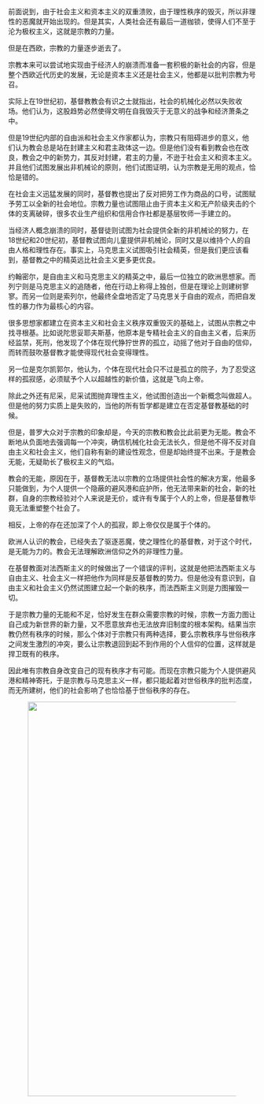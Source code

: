 <p data-pid="KBUM0h7b">前面说到，由于社会主义和资本主义的双重溃败，由于理性秩序的毁灭，所以非理性的恶魔就开始出现的。但是其实，人类社会还有最后一道枷锁，使得人们不至于沦为极权主义，这就是宗教的力量。</p><p data-pid="zZ08Kjpb">但是在西欧，宗教的力量逐步逝去了。</p><p data-pid="JYESsg4v">宗教本来可以尝试地实现由于经济人的崩溃而准备一套积极的新社会的内容，但是整个西欧近代历史的发展，无论是资本主义还是社会主义，他都是以批判宗教为号召。</p><p data-pid="m3kpITUu">实际上在19世纪初，基督教教会有识之士就指出，社会的机械化必然以失败收场。他们认为，这股趋势必然使得文明在自我毁灭于无意义的战争和经济萧条之中。</p><p data-pid="3oqSgkDA">但是19世纪内部的自由派和社会主义作家都认为，宗教只有阻碍进步的意义，他们认为教会总是站在封建主义和君主政体这一边。但是他们没有看到教会也在改良，教会之中的新势力，其反对封建，君主的力量，不逊于社会主义和资本主义。并且他们试图发展出非机械论的原则，他们试图证明，认为宗教是无用的观点，恰恰是错的。</p><p data-pid="BAoAxdDZ">在社会主义迅猛发展的同时，基督教也提出了反对把劳工作为商品的口号，试图赋予劳工以全新的社会地位。宗教力量也试图阻止由于资本主义和无产阶级夹击的个体的支离破碎，很多农业生产组织和信用合作社都是基层牧师一手建立的。</p><p data-pid="dBMrgV2R">当经济人概念崩溃的同时，基督徒则试图为社会提供全新的非机械论的努力，在18世纪和20世纪初，基督教试图向儿童提供非机械论，同时又是以维持个人的自由人格和理性存在。事实上，马克思主义试图吸引社会精英，但是我们更应该看到，基督教之中的精英远比社会主义更多更优良。</p><p data-pid="qCJKBLcn">约翰密尔，是自由主义和马克思主义的精英之中，最后一位独立的欧洲思想家。而列宁则是马克思主义的追随者，他在行动上称得上独创，但是在理论上则建树寥寥。而另一位则是索列尔，他最终全盘地否定了马克思关于自由的观点，而把自发性的暴力作为最核心的内容。</p><p data-pid="eu0JpOCH">很多思想家都建立在资本主义和社会主义秩序双重毁灭的基础上，试图从宗教之中找寻根基。比如说陀思妥耶夫斯基，他原本是专精社会主义的自由主义者，后来历经监禁，死刑，他发现了个体在现代狰狞世界的孤立，动摇了他对于自由的信仰，而转而鼓吹基督教才能使得现代社会变得理性。</p><p data-pid="lJc0km-S">另一位是克尔凯郭尔，他认为，个体在现代社会只不过是孤立的院子，为了忍受这样的孤寂感，必须赋予个人以超越性的新价值，这就是飞向上帝。</p><p data-pid="kLPa4RyO">除此之外还有尼采，尼采试图抛弃理性主义，他试图创造出一个新概念叫做超人。但是他的努力实质上是失败的，当他的所有哲学都是建立在否定基督教基础的时候。</p><p data-pid="6oYeJwjN">但是，普罗大众对于宗教的印象却是，今天的宗教和教会比此前更为无能。教会不断地从负面地去强调每一个冲突，确信机械化社会无法长久，但是他不得不反对自由主义和社会主义，他们自称有新的建设性观念，但是却始终提不出来。于是教会无能，无疑助长了极权主义的气焰。</p><p data-pid="SjyU2GZG">教会的无能，原因在于，基督教无法以宗教的立场提供社会性的解决方案，他最多只能做到，为个人提供一个隐蔽的避风港和庇护所，他无法带来新的社会，新的社群，自身的宗教经验对个人来说是无价，或许有专属于个人的上帝，但是基督教毕竟无法重塑整个社会了。</p><p data-pid="ohv-688b">相反，上帝的存在还加深了个人的孤寂，即上帝仅仅是属于个体的。</p><p data-pid="wXlpdukT">欧洲人认识的教会，已经失去了驱逐恶魔，使之理性化的基督教，对于这个时代，是无能为力的。教会无法理解欧洲信仰之外的非理性力量。</p><p data-pid="HBOejqtM">在基督教面对法西斯主义的时候做出了一个错误的评判，这就是他把法西斯主义与自由主义、社会主义一样把他作为同样是反基督教的势力。但是他没有意识到，自由主义和社会主义仍然试图建立起一个新的秩序，而法西斯主义则是力图摧毁一切。</p><p data-pid="U2mm96aK">于是宗教力量的无能和不足，恰好发生在群众需要宗教的时候，宗教一方面力图让自己成为新世界的新力量，又不愿意放弃也无法放弃旧制度的根本架构。结果当宗教仍然有秩序的时候，那么个体对于宗教只有两种选择，要么宗教秩序与世俗秩序之间发生激烈的冲突，要么让宗教退回到起不到作用的个人信仰的位置，这样就是捍卫既有的秩序。</p><p data-pid="PCNvhQpv">因此唯有宗教自身改变自己的现有秩序才有可能。而现在宗教只能为个人提供避风港和精神寄托，于是宗教与马克思主义一样，都只能起着对世俗秩序的批判态度，而无所建树，他们的社会影响了也恰恰基于世俗秩序的存在。</p><figure data-size="normal"><img src="https://pic1.zhimg.com/v2-b64803cfa2dcf3b4c5843d97ac20d332_720w.jpg?source=d16d100b" data-caption="" data-size="normal" data-rawwidth="801" data-rawheight="288" class="origin_image zh-lightbox-thumb" width="801" data-original="https://pic1.zhimg.com/v2-b64803cfa2dcf3b4c5843d97ac20d332_720w.jpg?source=d16d100b"></figure><p></p>